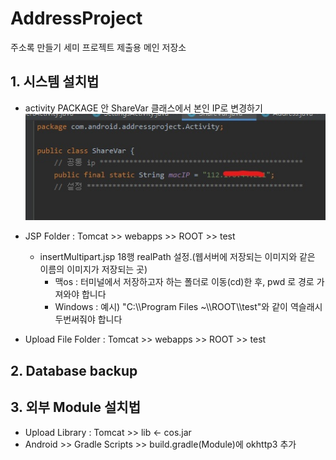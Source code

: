 # AddressProject
주소록 만들기 세미 프로젝트 제출용 메인 저장소

## 1. 시스템 설치법
- activity PACKAGE 안 ShareVar 클래스에서 본인 IP로 변경하기
  <img src= "https://github.com/jonghancha/AddressProject/blob/main/mdImage/Inkedsharevar_LI.jpg">

- JSP Folder : Tomcat >> webapps >> ROOT >> test
  - insertMultipart.jsp 18행 realPath 설정.(웹서버에 저장되는 이미지와 같은 이름의 이미지가 저장되는 곳)
    - 맥os :  터미널에서 저장하고자 하는 폴더로 이동(cd)한 후, pwd 로 경로 가져와야 합니다
    - Windows :  예시) "C:\\\Program Files ~\\\ROOT\\\test"와 같이 역슬래시 두번써줘야 합니다
- Upload File Folder : Tomcat >> webapps >> ROOT >> test



## 2. Database backup 
  

## 3. 외부 Module 설치법
- Upload Library : Tomcat >> lib <- cos.jar
- Android >> Gradle Scripts >> build.gradle(Module)에 okhttp3 추가
